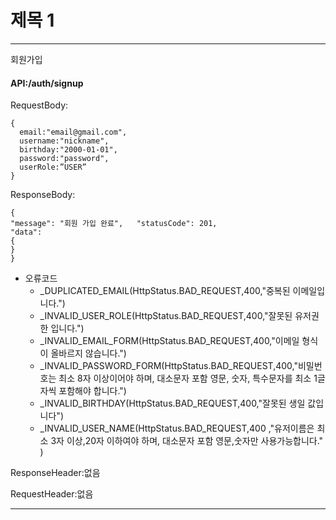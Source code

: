 # 제목 1







---
회원가입	

#### API:/auth/signup	

RequestBody:
```
{ 
  email:"email@gmail.com",
  username:"nickname",
  birthday:"2000-01-01",
  password:"password",
  userRole:”USER”
}
```
ResponseBody:
```
{   
"message": "회원 가입 완료",   "statusCode": 201,   
"data":
{    
}
}
```
+ 오류코드
  + _DUPLICATED_EMAIL(HttpStatus.BAD_REQUEST,400,"중복된 이메일입니다.")
  + _INVALID_USER_ROLE(HttpStatus.BAD_REQUEST,400,"잘못된 유저권한 입니다.")
  + _INVALID_EMAIL_FORM(HttpStatus.BAD_REQUEST,400,"이메일 형식이 올바르지 않습니다.")
  + _INVALID_PASSWORD_FORM(HttpStatus.BAD_REQUEST,400,"비밀번호는 최소 8자 이상이어야 하며, 대소문자 포함 영문, 숫자, 특수문자를 최소 1글자씩 포함해야 합니다.")
  + _INVALID_BIRTHDAY(HttpStatus.BAD_REQUEST,400,"잘못된 생일 값입니다")
  + _INVALID_USER_NAME(HttpStatus.BAD_REQUEST,400 ,"유저이름은 최소 3자 이상,20자 이하여야 하며, 대소문자 포함 영문,숫자만 사용가능합니다." )

ResponseHeader:없음

RequestHeader:없음

---
